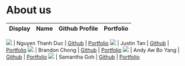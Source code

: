 # About us

Display | Name | Github Profile | Portfolio 
--------|:----:|:--------------:|:---------:

![](https://via.placeholder.com/100.png?text=Photo) | Nguyen Thanh Duc | [Github](https://github.com/thanhduc2000) | [Portfolio](team/ducng.md)
![](https://via.placeholder.com/100.png?text=Photo) | Justin Tan | [Github](https://github.com/JustinnT) | [Portfolio](team/johndoe.md)
![](https://via.placeholder.com/100.png?text=Photo) | Brandon Chong | [Github](https://github.com/brandoncjh) | [Portfolio](https://linkedin.com/in/brandoncjh)
![](https://via.placeholder.com/100.png?text=Photo) | Andy Aw Bo Yang | [Github](https://github.com/andy-aw-why
) | [Portfolio](team/andy-aw-why.md)
![](https://via.placeholder.com/100.png?text=Photo) | Samantha Goh | [Github](https://github.com/yukilite) | [Portfolio](team/yukilite.md)

